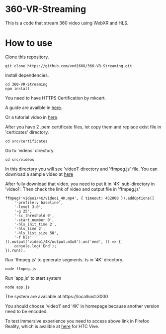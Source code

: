 # 360-VR-Streaming
This is a code that stream 360 video using WebXR and HLS.  
# How to use 
Clone this repository.
 ```
 git clone https://github.com/vnd1608/360-VR-Streaming.git
 ```
 Install dependencies.

```
cd 360-VR-Streaming
npm install
```
You need to have HTTPS Certification by mkcert.

A guide are availble in <a href='https://12bit.vn/articles/tao-https-cho-localhost-su-dung-mkcert/'>here</a>.

Or a tutorial video in <a href='https://www.youtube.com/watch?v=U09p5J8jbcA&t=457s'>here</a>.

After you have 2 .pem certificate files, let copy them and replace exist file in 'certicates' directory.

```
cd src/certificates
```

Go to 'videos' directory.

```
cd src/videos
```
In this directory you will see 'video1' directory and 'ffmpeg.js' file.
You can download a sample video at 
<a href='https://drive.google.com/file/d/1mV2or4-5LppnXOHyivX0joZh2t4shtjO/view?usp=sharing'>here</a>

After fully download that video, you need to put it in '4K' sub-directory in 'video1'.
Then check the link of video and output file in 'ffmpeg.js'
```
ffmpeg('video1/4K/video1_4K.mp4', { timeout: 432000 }).addOptions([
    '-profile:v baseline',
    '-level 3.0',
    '-g 25',
    '-sc_threshold 0',
    '-start_number 0',
    '-hls_init_time 2',
    '-hls_time 2',        
    '-hls_list_size 50',   
    '-f hls'
]).output('video1/4K/output.m3u8').on('end', () => {
    console.log('End');
}).run();
```

Run 'ffmpeg.js' to generate segments .ts in '4K' directory.
```
node ffmpeg.js
```

Run 'app.js' to start system
```
node app.js
```
The system are available at
https://localhost:3000

You should choose 'video1' and '4K' in homepage because another version need to be encoded.

To test immersive experience you need to access above link in Firefox Reality, which is availble at <a href=https://www.viveport.com/05634fed-6dc5-4aa8-865d-af6027f4ec09>here</a> for HTC Vive.
